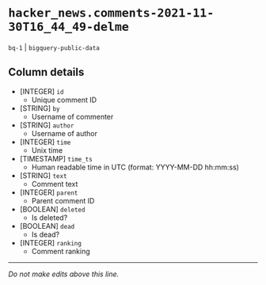 # `hacker_news.comments-2021-11-30T16_44_49-delme`
`bq-1` | `bigquery-public-data`

## Column details
* [INTEGER]   `id`
  - Unique comment ID
* [STRING]    `by`
  - Username of commenter
* [STRING]    `author`
  - Username of author
* [INTEGER]   `time`
  - Unix time
* [TIMESTAMP] `time_ts`
  - Human readable time in UTC (format: YYYY-MM-DD hh:mm:ss)
* [STRING]    `text`
  - Comment text
* [INTEGER]   `parent`
  - Parent comment ID
* [BOOLEAN]   `deleted`
  - Is deleted?
* [BOOLEAN]   `dead`
  - Is dead?
* [INTEGER]   `ranking`
  - Comment ranking

-------------------------------------------------------------------------------
*Do not make edits above this line.*

